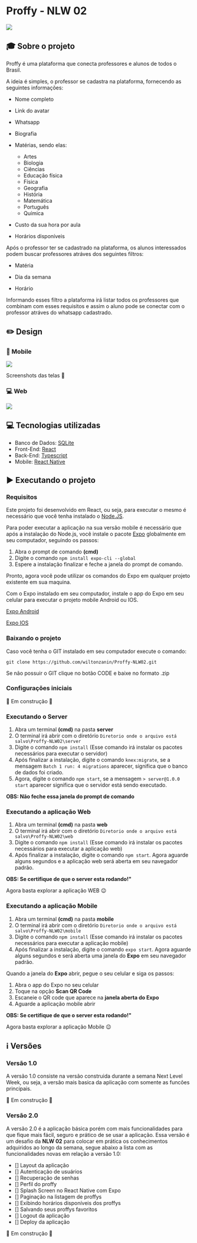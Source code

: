 # Proffy - NLW 02

<img src='assets-github/CapaGeral.svg'>

## :mortar_board: Sobre o projeto

Proffy é uma plataforma que conecta professores e alunos de todos o Brasil.

A ideia é simples, o professor se cadastra na plataforma, fornecendo as seguintes informações:

- Nome completo

- Link do avatar

- Whatsapp

- Biografia

- Matérias, sendo elas:
  - Artes
  - Biologia
  - Ciências
  - Educação física
  - Física
  - Geografia
  - História
  - Matemática
  - Português
  - Química
  
- Custo da sua hora por aula

- Horários disponíveis

Após o professor ter se cadastrado na plataforma, os alunos interessados podem buscar professores atráves dos seguintes filtros:

- Matéria

- Dia da semana

- Horário

Informando esses filtro a plataforma irá listar todos os professores que combinam com esses requisitos e assim o aluno pode se conectar com o professor atráves do whatsapp cadastrado.

## :pencil2: Design

### :iphone: Mobile

<img src='assets-github/CapaMobile.svg'>

Screenshots das telas :construction:

### :computer: Web

<img src='assets-github/ProffyWebVersao1.gif'>

## :computer: Tecnologias utilizadas

- Banco de Dados: [SQLite](https://www.sqlite.org/index.html)
- Front-End: [React](https://pt-br.reactjs.org/)
- Back-End: [Typescript](https://www.typescriptlang.org/)
- Mobile: [React Native](https://reactnative.dev/)

## :arrow_forward: Executando o projeto

### Requisitos

Este projeto foi desenvolvido em React, ou seja, para executar o mesmo é necessário que você tenha instalado o [Node.JS](https://nodejs.org/en/).

Para poder executar a aplicação na sua versão mobile é necessário que após a instalação do Node.js, você instale o pacote [Expo](https://expo.io/) globalmente em seu computador, seguindo os passos:

1. Abra o prompt de comando **(cmd)**
2. Digite o comando `npm install expo-cli --global`
3. Espere a instalação finalizar e feche a janela do prompt de comando.

Pronto, agora você pode utilizar os comandos do Expo em qualquer projeto existente em sua maquina.

Com o Expo instalado em seu computador, instale o app do Expo em seu celular para executar o projeto mobile Android ou IOS.

[Expo Android](https://play.google.com/store/apps/details?id=host.exp.exponent)

[Expo IOS](https://apps.apple.com/app/apple-store/id982107779)

### Baixando o projeto

Caso você tenha o GIT instalado em seu computador execute o comando: 

`git clone https://github.com/wiltonzanin/Proffy-NLW02.git`

Se não possuir o GIT clique no botão CODE e baixe no formato .zip

### Configurações iniciais

:construction: Em construção :construction:

### Executando o Server

1. Abra um terminal **(cmd)** na pasta **server**
2. O terminal irá abrir com o diretório `Diretorio onde o arquivo está salvo\Proffy-NLW02\server`
3. Digite o comando `npm install` (Esse comando irá instalar os pacotes necessários para executar o servidor)
4. Após finalizar a instalação, digite o comando `knex:migrate`, se a mensagem `Batch 1 run: 4 migrations` aparecer, significa que o banco de dados foi criado.
5. Agora, digite o comando `npm start`, se a mensagem `> server@1.0.0 start` aparecer significa que o servidor está sendo executado.

**OBS: Não feche essa janela do prompt de comando**

### Executando a aplicação Web

1. Abra um terminal **(cmd)** na pasta **web**
2. O terminal irá abrir com o diretório `Diretorio onde o arquivo está salvo\Proffy-NLW02\web`
3. Digite o comando `npm install` (Esse comando irá instalar os pacotes necessários para executar a aplicação web)
4. Após finalizar a instalação, digite o comando `npm start`. Agora aguarde alguns segundos e a aplicação web será aberta em seu navegador padrão.

**OBS: Se certifique de que o server esta rodando!"**

Agora basta explorar a aplicação WEB :wink:

### Executando a aplicação Mobile

1. Abra um terminal **(cmd)** na pasta **mobile**
2. O terminal irá abrir com o diretório `Diretorio onde o arquivo está salvo\Proffy-NLW02\mobile`
3. Digite o comando `npm install` (Esse comando irá instalar os pacotes necessários para executar a aplicação mobile)
4. Após finalizar a instalação, digite o comando `expo start`. Agora aguarde alguns segundos e será aberta uma janela do **Expo** em seu navegador padrão.

Quando a janela do **Expo** abrir, pegue o seu celular e siga os passos:

1. Abra o app do Expo no seu celular
2. Toque na opção **Scan QR Code**
3. Escaneie o QR code que aparece na **janela aberta do Expo**
4. Aguarde a aplicação mobile abrir

**OBS: Se certifique de que o server esta rodando!"**

Agora basta explorar a aplicação Mobile :wink:

## :information_source: Versões

### Versão 1.0

A versão 1.0 consiste na versão construida durante a semana Next Level Week, ou seja, a versão mais basica da aplicação com somente as funcões principais.

:construction: Em construção :construction:

### Versão 2.0

A versão 2.0 é a aplicação básica porém com mais funcionalidades para que fique mais fácil, seguro e prático de se usar a aplicação.
Essa versão é um desafio da **NLW 02** para colocar em prática os conhecimentos adquiridos ao longo da semana, segue abaixo a lista com as funcionalidades novas em relação a versão 1.0:

- [] Layout da aplicação
- [] Autenticação de usuários
- [] Recuperação de senhas
- [] Perfil do proffy
- [] Splash Screen no React Native com Expo
- [] Paginação na listagem de proffys
- [] Exibindo horários disponíveis dos proffys
- [] Salvando seus proffys favoritos
- [] Logout da aplicação
- [] Deploy da aplicação

:construction: Em construção :construction:
